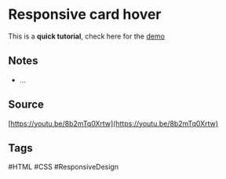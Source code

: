 # Responsive card hover
This is a **quick tutorial**, check here for the [demo](https://aldopolojr.github.io/card-hover/)

## Notes
- …

## Source
[https://youtu.be/8b2mTq0Xrtw](https://youtu.be/8b2mTq0Xrtw)

## Tags
#HTML #CSS #ResponsiveDesign 